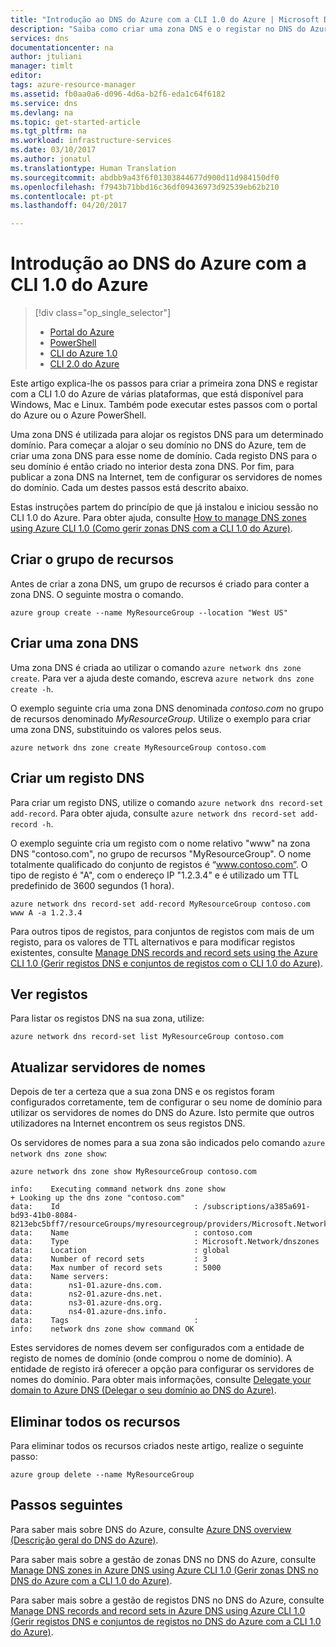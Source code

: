 ```yaml
---
title: "Introdução ao DNS do Azure com a CLI 1.0 do Azure | Microsoft Docs"
description: "Saiba como criar uma zona DNS e o registar no DNS do Azure. Este é um guia passo a passo para criar e gerir a sua primeira zona DNS e registar com a CLI 1.0 do Azure."
services: dns
documentationcenter: na
author: jtuliani
manager: timlt
editor: 
tags: azure-resource-manager
ms.assetid: fb0aa0a6-d096-4d6a-b2f6-eda1c64f6182
ms.service: dns
ms.devlang: na
ms.topic: get-started-article
ms.tgt_pltfrm: na
ms.workload: infrastructure-services
ms.date: 03/10/2017
ms.author: jonatul
ms.translationtype: Human Translation
ms.sourcegitcommit: abdbb9a43f6f01303844677d900d11d984150df0
ms.openlocfilehash: f7943b71bbd16c36df09436973d92539eb62b210
ms.contentlocale: pt-pt
ms.lasthandoff: 04/20/2017

---
```


# <a name="get-started-with-azure-dns-using-azure-cli-10"></a>Introdução ao DNS do Azure com a CLI 1.0 do Azure

> [!div class="op_single_selector"]
> * [Portal do Azure](dns-getstarted-portal.md)
> * [PowerShell](dns-getstarted-powershell.md)
> * [CLI do Azure 1.0](dns-getstarted-cli-nodejs.md)
> * [CLI 2.0 do Azure](dns-getstarted-cli.md)

Este artigo explica-lhe os passos para criar a primeira zona DNS e registar com a CLI 1.0 do Azure de várias plataformas, que está disponível para Windows, Mac e Linux. Também pode executar estes passos com o portal do Azure ou o Azure PowerShell.

Uma zona DNS é utilizada para alojar os registos DNS para um determinado domínio. Para começar a alojar o seu domínio no DNS do Azure, tem de criar uma zona DNS para esse nome de domínio. Cada registo DNS para o seu domínio é então criado no interior desta zona DNS. Por fim, para publicar a zona DNS na Internet, tem de configurar os servidores de nomes do domínio. Cada um destes passos está descrito abaixo.

Estas instruções partem do princípio de que já instalou e iniciou sessão no CLI 1.0 do Azure. Para obter ajuda, consulte [How to manage DNS zones using Azure CLI 1.0 (Como gerir zonas DNS com a CLI 1.0 do Azure)](dns-operations-dnszones-cli-nodejs.md).

## <a name="create-the-resource-group"></a>Criar o grupo de recursos

Antes de criar a zona DNS, um grupo de recursos é criado para conter a zona DNS. O seguinte mostra o comando.

```azurecli
azure group create --name MyResourceGroup --location "West US"
```

## <a name="create-a-dns-zone"></a>Criar uma zona DNS

Uma zona DNS é criada ao utilizar o comando `azure network dns zone create`. Para ver a ajuda deste comando, escreva `azure network dns zone create -h`.

O exemplo seguinte cria uma zona DNS denominada *contoso.com* no grupo de recursos denominado *MyResourceGroup*. Utilize o exemplo para criar uma zona DNS, substituindo os valores pelos seus.

```azurecli
azure network dns zone create MyResourceGroup contoso.com
```


## <a name="create-a-dns-record"></a>Criar um registo DNS

Para criar um registo DNS, utilize o comando `azure network dns record-set add-record`. Para obter ajuda, consulte `azure network dns record-set add-record -h`.

O exemplo seguinte cria um registo com o nome relativo "www" na zona DNS "contoso.com", no grupo de recursos "MyResourceGroup". O nome totalmente qualificado do conjunto de registos é “www.contoso.com”. O tipo de registo é "A", com o endereço IP "1.2.3.4" e é utilizado um TTL predefinido de 3600 segundos (1 hora).

```azurecli
azure network dns record-set add-record MyResourceGroup contoso.com www A -a 1.2.3.4
```

Para outros tipos de registos, para conjuntos de registos com mais de um registo, para os valores de TTL alternativos e para modificar registos existentes, consulte [Manage DNS records and record sets using the Azure CLI 1.0 (Gerir registos DNS e conjuntos de registos com o CLI 1.0 do Azure)](dns-operations-recordsets-cli-nodejs.md).


## <a name="view-records"></a>Ver registos

Para listar os registos DNS na sua zona, utilize:

```azurecli
azure network dns record-set list MyResourceGroup contoso.com
```


## <a name="update-name-servers"></a>Atualizar servidores de nomes

Depois de ter a certeza que a sua zona DNS e os registos foram configurados corretamente, tem de configurar o seu nome de domínio para utilizar os servidores de nomes do DNS do Azure. Isto permite que outros utilizadores na Internet encontrem os seus registos DNS.

Os servidores de nomes para a sua zona são indicados pelo comando `azure network dns zone show`:

```azurecli
azure network dns zone show MyResourceGroup contoso.com

info:    Executing command network dns zone show
+ Looking up the dns zone "contoso.com"
data:    Id                              : /subscriptions/a385a691-bd93-41b0-8084-8213ebc5bff7/resourceGroups/myresourcegroup/providers/Microsoft.Network/dnszones/contoso.com
data:    Name                            : contoso.com
data:    Type                            : Microsoft.Network/dnszones
data:    Location                        : global
data:    Number of record sets           : 3
data:    Max number of record sets       : 5000
data:    Name servers:
data:        ns1-01.azure-dns.com.
data:        ns2-01.azure-dns.net.
data:        ns3-01.azure-dns.org.
data:        ns4-01.azure-dns.info.
data:    Tags                            :
info:    network dns zone show command OK
```

Estes servidores de nomes devem ser configurados com a entidade de registo de nomes de domínio (onde comprou o nome de domínio). A entidade de registo irá oferecer a opção para configurar os servidores de nomes do domínio. Para obter mais informações, consulte [Delegate your domain to Azure DNS (Delegar o seu domínio ao DNS do Azure)](dns-domain-delegation.md).

## <a name="delete-all-resources"></a>Eliminar todos os recursos
 
Para eliminar todos os recursos criados neste artigo, realize o seguinte passo:

```azurecli
azure group delete --name MyResourceGroup
```

## <a name="next-steps"></a>Passos seguintes

Para saber mais sobre DNS do Azure, consulte [Azure DNS overview (Descrição geral do DNS do Azure)](dns-overview.md).

Para saber mais sobre a gestão de zonas DNS no DNS do Azure, consulte [Manage DNS zones in Azure DNS using Azure CLI 1.0 (Gerir zonas DNS no DNS do Azure com a CLI 1.0 do Azure)](dns-operations-dnszones-cli-nodejs.md).

Para saber mais sobre a gestão de registos DNS no DNS do Azure, consulte [Manage DNS records and record sets in Azure DNS using Azure CLI 1.0 (Gerir registos DNS e conjuntos de registos no DNS do Azure com a CLI 1.0 do Azure)](dns-operations-recordsets-cli-nodejs.md).


